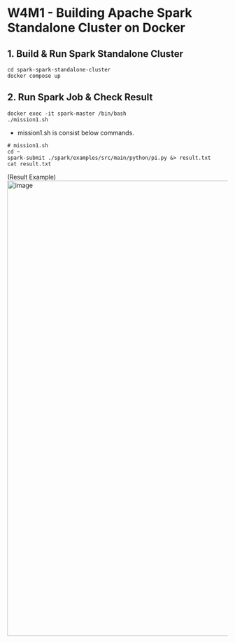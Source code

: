 # W4M1 - Building Apache Spark Standalone Cluster on Docker
## 1. Build & Run Spark Standalone Cluster
```
cd spark-spark-standalone-cluster
docker compose up
```

## 2. Run Spark Job & Check Result
```
docker exec -it spark-master /bin/bash
./mission1.sh
```

- mission1.sh is consist below commands.

```
# mission1.sh
cd ~
spark-submit ./spark/examples/src/main/python/pi.py &> result.txt
cat result.txt
```
(Result Example)
<img width="1039" alt="image" src="https://github.com/user-attachments/assets/875993f9-a422-446d-91c1-ea8cab665dff">
